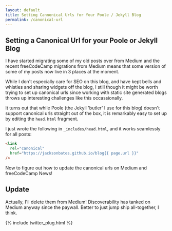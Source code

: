 ```yaml
---
layout: default
title: Setting Cannonical Urls for Your Poole / Jekyll Blog
permalink: /canonical-url
---
```


## Setting a Canonical Url for your Poole or Jekyll Blog

I have started migrating some of my old posts over from Medium and the recent freeCodeCamp migrations from Medium means that some version of some of my posts now live in 3 places at the moment.

While I don't especially care for SEO on this blog, and have kept bells and whistles and sharing widgets off the blog, I still though it might be worth trying to set up canonical urls since working with static site generated blogs throws up interesting challenges like this occassionally.

It turns out that while Poole (the Jekyll 'butler' I use for this blog) doesn't support canonical urls straight out of the box, it is remarkably easy to set up by editing the `head.html` fragment.

I just wrote the following in `_includes/head.html`, and it works seamlessly for all posts:

```html
<link
  rel="canonical"
  href="https://jacksonbates.github.io/blog{{ page.url }}"
/>
```

Now to figure out how to update the canonical urls on Medium and freeCodeCamp News!

## Update

Actually, I'll delete them from Medium! Discoverability has tanked on Medium anyway since the paywall. Better to just jump ship all-together, I think.

{% include twitter_plug.html %}
